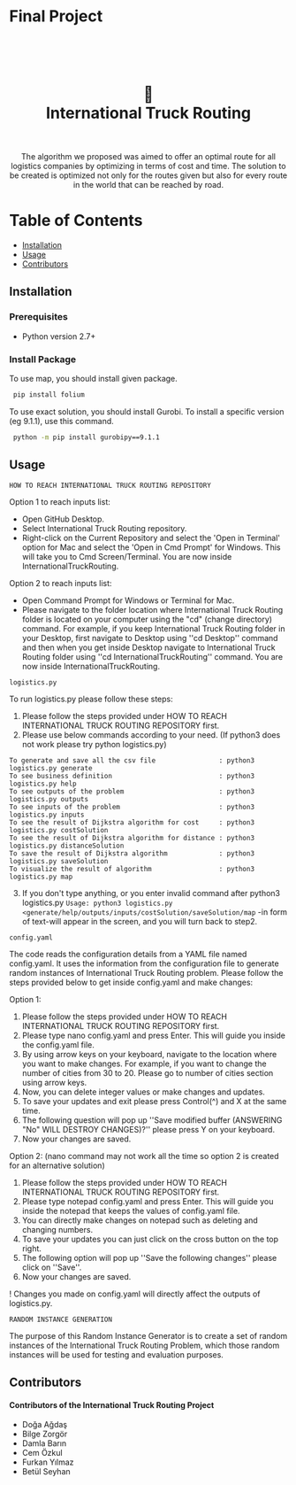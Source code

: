 # Final Project

<p align="center">
  <h1 align="center"><br></br>🚚<br>International Truck Routing<br></br></h1>

  <p align="center">
The algorithm we proposed was aimed to offer an optimal route for all logistics companies by optimizing in terms of cost and time. The solution to be created is optimized not only for the routes given but also for every route in the world that can be reached by road.
    <br>
  </p>

# Table of Contents
* [Installation](#Installation)
* [Usage](#Usage)
* [Contributors](#Contributors)

## Installation
### Prerequisites
- Python version 2.7+

### Install Package
To use map, you should install given package.
```bash
 pip install folium
```
To use exact solution, you should install Gurobi. To install a specific version (eg 9.1.1), use this command.
```bash
 python -m pip install gurobipy==9.1.1
```
## Usage
`HOW TO REACH INTERNATIONAL TRUCK ROUTING REPOSITORY`

Option 1 to reach inputs list:
- Open GitHub Desktop.
- Select International Truck Routing repository.
- Right-click on the Current Repository and select the 'Open in Terminal' option for Mac and select the 'Open in Cmd Prompt' for Windows. This will take you to Cmd Screen/Terminal. You are now inside InternationalTruckRouting.

Option 2 to reach inputs list:
- Open Command Prompt for Windows or Terminal for Mac.
- Please navigate to the folder location where International Truck Routing folder is located on your computer using the "cd" (change directory) command. For example, if you keep International Truck Routing folder in your Desktop, first navigate to Desktop using ''cd Desktop'' command and then when you get inside Desktop navigate to International Truck Routing folder using ''cd InternationalTruckRouting'' command. You are now inside InternationalTruckRouting.


`logistics.py`

To run logistics.py please follow these steps:
1. Please follow the steps provided under HOW TO REACH INTERNATIONAL TRUCK ROUTING REPOSITORY first.
2. Please use below commands according to your need. (If python3 does not work please try python logistics.py) 

 ```text
To generate and save all the csv file                : python3 logistics.py generate 
To see business definition                           : python3 logistics.py help
To see outputs of the problem                        : python3 logistics.py outputs
To see inputs of the problem                         : python3 logistics.py inputs
To see the result of Dijkstra algorithm for cost     : python3 logistics.py costSolution
To see the result of Dijkstra algorithm for distance : python3 logistics.py distanceSolution
To save the result of Dijkstra algorithm             : python3 logistics.py saveSolution
To visualize the result of algorithm                 : python3 logistics.py map
``` 
3. If you don't type anything, or you enter invalid command after python3 logistics.py `Usage: python3 logistics.py <generate/help/outputs/inputs/costSolution/saveSolution/map` -in form of text-will appear in the screen, and you will turn back to step2.

`config.yaml`

The code reads the configuration details from a YAML file named config.yaml. It uses the information from the configuration file to generate random instances of International Truck Routing problem. Please follow the steps provided below to get inside config.yaml and make changes:

Option 1:
1. Please follow the steps provided under HOW TO REACH INTERNATIONAL TRUCK ROUTING REPOSITORY first.
2. Please type nano config.yaml and press Enter. This will guide you inside the config.yaml file.
3. By using arrow keys on your keyboard, navigate to the location where you want to make changes. For example, if you want to change the number of cities from 30 to 20. Please go to number of cities section using arrow keys.
4. Now, you can delete integer values or make changes and updates. 
5. To save your updates and exit please press Control(^) and X at the same time. 
6. The following question will pop up ''Save modified buffer (ANSWERING "No" WILL DESTROY CHANGES)?'' please press Y on your keyboard.
7. Now your changes are saved.

Option 2: (nano command may not work all the time so option 2 is created for an alternative solution)
1. Please follow the steps provided under HOW TO REACH INTERNATIONAL TRUCK ROUTING REPOSITORY first.
2. Please type notepad config.yaml and press Enter. This will guide you inside the notepad that keeps the values of config.yaml file.
3. You can directly make changes on notepad such as deleting and changing numbers. 
4. To save your updates you can just click on the cross button on the top right. 
5. The following option will pop up ''Save the following changes'' please click on ''Save''.
6. Now your changes are saved.

! Changes you made on config.yaml will directly affect the outputs of logistics.py.

`RANDOM INSTANCE GENERATION`

The purpose of this Random Instance Generator is to create a set of random instances of the International Truck Routing Problem, which those random instances will be used for testing and evaluation purposes.


## Contributors

#### Contributors of the International Truck Routing Project

- Doğa Ağdaş
- Bilge Zorgör
- Damla Barın
- Cem Özkul
- Furkan Yılmaz
- Betül Seyhan
